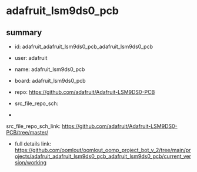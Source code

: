 # adafruit_lsm9ds0_pcb
 
## summary 
* id: adafruit_adafruit_lsm9ds0_pcb_adafruit_lsm9ds0_pcb
* user: adafruit
* name: adafruit_lsm9ds0_pcb
* board: adafruit_lsm9ds0_pcb
* repo: https://github.com/adafruit/Adafruit-LSM9DS0-PCB



* src_file_repo_sch: 
*
 src_file_repo_sch_link: https://github.com/adafruit/Adafruit-LSM9DS0-PCB/tree/master/
* full details link: https://github.com/oomlout/oomlout_oomp_project_bot_v_2/tree/main/projects/adafruit_adafruit_lsm9ds0_pcb_adafruit_lsm9ds0_pcb/current_version/working  






